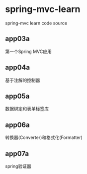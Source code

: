 # spring-mvc-learn
spring-mvc learn code source

## app03a
第一个Spring MVC应用

## app04a
基于注解的控制器

## app05a
数据绑定和表单标签库

## app06a
转换器(Converter)和格式化(Formatter)

## app07a
spring验证器